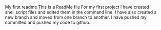 My first readme
This is a ReadMe file For my first project I have created shell script files and edited them in the command line. I have also created a new branch and moved from one branch to another. I have pushed my committed and pushed my code to github.
